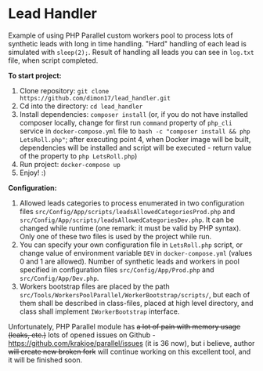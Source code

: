 # Lead Handler
Example of using PHP Parallel custom workers pool to process lots of synthetic leads with long in time handling.
"Hard" handling of each lead is simulated with `sleep(2);`.
Result of handling all leads you can see in `log.txt` file, when script completed.

**To start project:**
1. Clone repository: `git clone https://github.com/dimon17/lead_handler.git`
2. Cd into the directory: `cd lead_handler`
3. Install dependencies: `composer install` (or, if you do not have installed composer locally, change for first run `command` property of `php_cli` service in `docker-compose.yml` file to `bash -c "composer install && php LetsRoll.php"`; after executing point 4, when Docker image will be built, dependencies will be installed and script will be executed - return value of the property to `php LetsRoll.php`)
4. Run project: `docker-compose up`
5. Enjoy! :)

**Configuration:**
1. Allowed leads categories to process enumerated in two configuration files `src/Config/App/scripts/leadsAllowedCategoriesProd.php` and `src/Config/App/scripts/leadsAllowedCategoriesDev.php`. It can be changed while runtime (one remark: it must be valid by PHP syntax). Only one of these two files is used by the project while run.
2. You can specify your own configuration file in `LetsRoll.php` script, or change value of environment variable `DEV` in `docker-compose.yml` (values 0 and 1 are allowed). Number of synthetic leads and workers in pool specified in configuration files `src/Config/App/Prod.php` and `src/Config/App/Dev.php`.
3. Workers bootstrap files are placed by the path `src/Tools/WorkersPoolParallel/WorkerBootstrap/scripts/`, but each of them shall be described in class-files, placed at high level directory, and class shall implement `IWorkerBootstrap` interface.

Unfortunately, PHP Parallel module has ~~a lot of pain with memory usage (leaks, etc.)~~ lots of opened issues on Github - https://github.com/krakjoe/parallel/issues (it is 36 now), but i believe, author ~~will create new broken fork~~ will continue working on this excellent tool, and it will be finished soon.